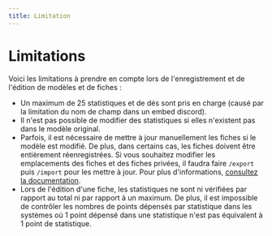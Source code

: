 ```yaml
---
title: Limitation
---
```


# Limitations

Voici les limitations à prendre en compte lors de l'enregistrement et de l'édition de modèles et de fiches :

- Un maximum de 25 statistiques et de dés sont pris en charge (causé par la limitation du nom de champ dans un embed discord).
- Il n'est pas possible de modifier des statistiques si elles n'existent pas dans le modèle original.
- Parfois, il est nécessaire de mettre à jour manuellement les fiches si le modèle est modifié. De plus, dans certains cas, les fiches doivent être entièrement réenregistrées. Si vous souhaitez modifier les emplacements des fiches et des fiches privées, il faudra faire `/export` puis `/import` pour les mettre à jour. Pour plus d'informations, [consultez la documentation](../../commands/administration.md#import-et-export-de-données).
- Lors de l'édition d'une fiche, les statistiques ne sont ni vérifiées par rapport au total ni par rapport à un maximum. De plus, il est impossible de contrôler les nombres de points dépensés par statistique dans les systèmes où 1 point dépensé dans une statistique n'est pas équivalent à 1 point de statistique.

